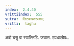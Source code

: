 ```yaml
---
index:  2.4.40
vrittiindex:  555
sutra:  लिट्यन्यतरस्याम्
vritti:  laghu 
---
```


अदो घसॢ वा स्याल्लिटि. जघास. उपधालोपः..

